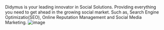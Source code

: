Didymus is your leading innovator in Social Solutions. Providing everything you need to get ahead in the growing social market. Such as, Search Engine Optimizatio(SEO), Online Reputation Management and Social Media Marketing.
![image](https://user-images.githubusercontent.com/130330468/233531131-9786ef3f-cd00-44d1-b90f-60c56ab215b7.png)
